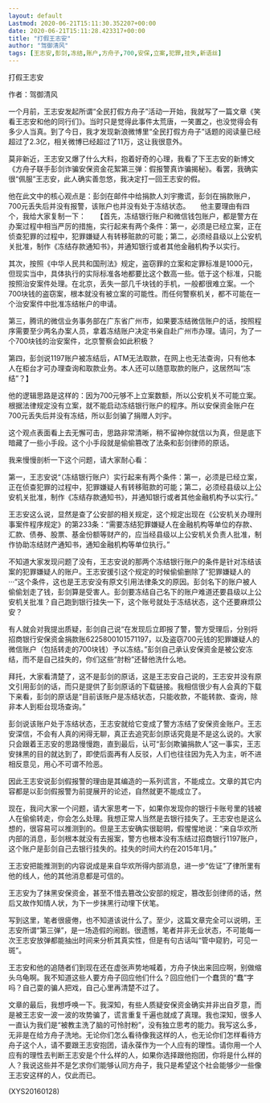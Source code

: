 ```yaml
---
layout: default
Lastmod: 2020-06-21T15:11:30.352207+00:00
date: 2020-06-21T15:11:28.423317+00:00
title: "打假王志安"
author: "驾御清风"
tags: [王志安,彭剑,冻结,账户,方舟子,700,安保,立案,犯罪,挂失,新语丝]
---
```


打假王志安

作者：驾御清风

一个月前，王志安发起所谓“全民打假方舟子”活动一开始，我就写了一篇文章《笑看王志安和他的同行们》。当时只是觉得此事件太荒唐，一笑置之，也没觉得会有多少人当真。到了今日，我才发现新浪微博里“全民打假方舟子”话题的阅读量已经超过了2.3亿，相关微博已经超过了11万，这让我很意外。

莫非新近，王志安又爆了什么大料，抱着好奇的心理，我看了下王志安的新博文《方舟子联手彭剑诈骗安保资金花絮第三弹：假报警真诈骗揭秘》。看罢，我确实很“佩服”王志安，此人确实善忽悠，我决定打一回王志安的假。

他在此文中的核心观点是：彭剑在邮件中给捐款人刘宇撒谎，彭剑在捐款账户，700元丢失后并没有报警，该账户也并没有处于冻结状态。　　他主要理由有四个，我给大家复制一下：　　【首先，冻结银行账户和微信钱包账户，都是警方在办案过程中相当严厉的措施，实行起来有两个条件：第一，必须是已经立案，正在侦查犯罪的过程中，犯罪嫌疑人有转移赃款的可能；第二，必须经县级以上公安机关批准，制作《冻结存款通知书》，并通知银行或者其他金融机构予以实行。

其次，按照《中华人民共和国刑法》规定，盗窃罪的立案和定罪标准是1000元，但现实当中，具体执行的实际标准各地都要比这个数高一些。低于这个标准，只能按照治安案件处理。在北京，丢失一部几千块钱的手机，一般都很难立案。一个700块钱的盗窃案，根本就没有被立案的可能性。而任何警察机关，都不可能在一个治安案件中批准冻结帐户的申请。

第三，腾讯的微信业务事务部在广东省广州市，如果要冻结微信账户的话，按照程序需要至少两名办案人员，拿着冻结账户决定书亲自赴广州市办理。请问，为了一个700块钱的治安案件，北京警察会如此积极？

第四，彭剑说1197账户被冻结后，ATM无法取款，在网上也无法查询，只有他本人在柜台才可办理查询和取款业务。本人还可以随意取款的账户，这居然叫“冻结”？】

他的逻辑思路是这样的：因为700元够不上立案数额，所以公安机关不可能立案。根据法律规定没有立案，就不能启动冻结银行账户的程序。所以安保资金账户在700元丢失后并没有冻结，所以彭剑骗了捐赠人刘宇。

这个观点表面看上去无懈可击，思路非常清晰，稍不留神你就信以为真，但是底下暗藏了一些小手段。这个小手段就是偷偷篡改了法条和彭剑律师的原话。

我来慢慢剖析一下这个问题，请大家耐心看：

第一，王志安说“（冻结银行账户）实行起来有两个条件：第一，必须是已经立案，正在侦查犯罪的过程中，犯罪嫌疑人有转移赃款的可能；第二，必须经县级以上公安机关批准，制作《冻结存款通知书》，并通知银行或者其他金融机构予以实行。”

王志安这么说，显然是查了公安部的相关规定，这个规定出现在《公安机关办理刑事案件程序规定》的第233条：“需要冻结犯罪嫌疑人在金融机构等单位的存款、汇款、债券、股票、基金份额等财产的，应当经县级以上公安机关负责人批准，制作协助冻结财产通知书，通知金融机构等单位执行。”

不知道大家发现问题了没有，王志安说的那两个冻结银行账户的条件是针对冻结该案的犯罪嫌疑人的账户。王志安援引这个规定的时候偷偷删除了“犯罪嫌疑人的···”这个条件，这也是王志安没有原文引用法律条文的原因。彭剑名下的账户被人偷偷划走了钱，彭剑算是受害人。彭剑要冻结自己名下的账户难道还要县级以上公安机关批准？自己跑到银行挂失一下，这个账号就处于冻结状态，这个还要麻烦公安？

有人就会对我提出质疑，彭剑自己说“在发现后立即报了警，警方受理后，分别将招商银行安保资金捐款账6225800101571197，以及盗窃700元钱的犯罪嫌疑人的微信账户（包括转走的700块钱）予以冻结。”彭剑自己承认安保资金是被公安冻结，而不是自己挂失的，你们这些“肘粉”还替他洗什么地。

拜托，大家看清楚了，这不是彭剑的原话，这是王志安自己说的，王志安并没有原文引用彭剑的话，而只是提供了彭剑原话的下载链接。我相信很少有人会真的下载下来看，彭剑的原话是“目前该账户是冻结状态，只能收款，不能转款、查询，除非本人到柜台现场查询。”

彭剑说该账户处于冻结状态，王志安就给它变成了警方冻结了安保资金账户。王志安深信，不会有人真的闲得无聊，真正去追究彭剑原话究竟是不是这么说的。大家只会跟着王志安的思路慢慢跑，直到最后，认可“彭剑欺骗捐款人”这一事实，王志安抹黑的目的就达到了，即使后面再有人反驳，人们也往往因为先入为主，听不进相反意见，用心不可谓不险恶。

因此王志安说彭剑假报警的理由是其编造的一系列谎言，不能成立。文章的其它内容都是以彭剑假报警为前提展开的论述，自然就更不能成立了。

现在，我问大家一个问题，请大家思考一下，如果你发现你的银行卡账号里的钱被人在偷偷转走，你会怎么处理。我想正常人当然是去银行挂失了。王志安也是这么想的，很容易可以推测到的。但是王志安确实很聪明，假惺惺地说：“来自华欢所内部的消息，彭剑根本就没有去报案，警方也根本没有冻结过招商银行1197账户，这个账户是彭剑自己去银行挂失的。挂失的时间大约在2015年1月。”

王志安把能推测到的内容说成是来自华欢所得内部消息，进一步“佐证”了律所里有他的线人，他的其他消息都是可信的。

王志安为了抹黑安保资金，甚至不惜去篡改公安部的规定，篡改彭剑律师的话，然后又故作知情人状，为下一步抹黑行动埋下伏笔。

写到这里，笔者很疲倦，也不知道该说什么了。至少，这篇文章完全可以说明，王志安所谓“第三弹”，是一场造假的闹剧。很遗憾，笔者并非无业状态，不可能每一次王志安放弹都能抽出时间来分析其真实性，但是有句古话叫“管中窥豹，可见一斑”。

王志安和他的追随者们到现在还在虚张声势地喊着，方舟子快出来回应啊，别做缩头乌龟啊。我不知道这些人要方舟子回应他们什么？回应他们一个蠢货的“蠢”字吗？自己耍的骗人把戏，自己心里再清楚不过了。

文章的最后，我想呼唤一下。我深知，有些人质疑安保资金确实并非出自歹意，而是被王志安一波一波的攻势骗了，谎言重复千遍也就成了真理。我也深知，很多人一直认为我们是“被教主洗了脑的可怜肘粉”，没有独立思考的能力。我写这么多，无非是在给方舟子洗地。无论你们怎么看待像我这样的人，也无论你们怎样看待方舟子这个人，请不要跟王志安抱团，请永葆作为一个人应有的理性。请你用一个人应有的理性去判断王志安是个什么样的人，如果你选择跟他抱团，你将是什么样的人？我说这些并不是乞求你们能够认同方舟子，我只是希望这个社会能够少一些像王志安这样的人，仅此而已。

(XYS20160128)

